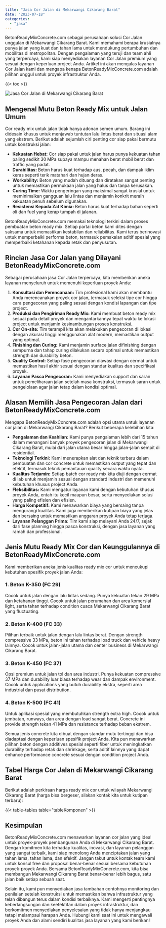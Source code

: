 ```yaml
---
title: "Jasa Cor Jalan di Mekarwangi Cikarang Barat"
date: "2023-07-18"
categories: 
  - "jasa"
---
```


BetonReadyMixConcrete.com sebagai perusahaan solusi Cor Jalan unggulan di Mekarwangi Cikarang Barat. Kami memahami berapa krusialnya punya jalan yang kuat dan tahan lama untuk mendukung pertumbuhan dan mobilitas di metropolitan. Dengan pengalaman yang teruji dan team ahli yang terpercaya, kami siap menyediakan layanan Cor Jalan premium yang sesuai dengan keperluan project Anda. Artikel ini akan mengulas layanan Cor Jalan kami dan mengapa kenapa BetonReadyMixConcrete.com adalah pilihan unggul untuk proyek infrastruktur Anda.

{{< toc >}}

![Jasa Cor Jalan di Mekarwangi Cikarang Barat](https://betoncor8.github.io/cor/harga-beton-readymix-concrete%20(16).png)

## Mengenal Mutu Beton Ready Mix untuk Jalan Umum

Cor ready mix untuk jalan tidak hanya adonan semen umum. Barang ini didesain khusus untuk menjawab tuntutan lalu lintas berat dan situasi alam yang ekstrem. Berikut adalah sejumlah ciri penting cor siap pakai bermutu untuk konstruksi jalan:

- **Kekuatan Hebat:** Cor siap pakai untuk jalan harus punya kekuatan tahan paling sedikit 30 MPa supaya mampu menahan berat mobil berat dan traffic yang padat.
- **Durabilitas:** Beton harus kuat terhadap aus, pecah, dan dampak iklim keras seperti terik matahari dan hujan deras.
- **Workability:** Beton yang mudah dituang dan diratakan sangat penting untuk memastikan permukaan jalan yang halus dan tanpa kerusakan.
- **Curing Time:** Waktu pengeringan yang maksimal sangat krusial untuk meminimalkan gangguan lalu lintas dan menjamin konkrit meraih kekuatan penuh sebelum digunakan.
- **Resistensi Kepada Zat Kimia:** Beton harus kuat terhadap bahan seperti oli dan fuel yang kerap tumpah di jalanan.

BetonReadyMixConcrete.com memakai teknologi terkini dalam proses pembuatan beton ready mix. Setiap partai beton kami dites dengan saksama untuk memastikan kestabilan dan reliabilitas. Kami terus berinovasi untuk memperbaiki performa beton, termasuk pemakaian aditif spesial yang memperbaiki ketahanan kepada retak dan penyusutan.

## Rincian Jasa Cor Jalan yang Dilayani BetonReadyMixConcrete.com

Sebagai perusahaan jasa Cor Jalan terpercaya, kita memberikan aneka layanan menyeluruh untuk memenuhi keperluan proyek Anda:

1. **Konsultasi dan Perencanaan:** Tim profesional kami akan membantu Anda merencanakan proyek cor jalan, termasuk seleksi tipe cor hingga cara pengecoran yang paling sesuai dengan kondisi lapangan dan tipe project.
2. **Produksi dan Pengiriman Ready Mix:** Kami membuat beton ready mix sesuai pada detail proyek dan mengantarkannya tepat waktu ke lokasi project untuk menjamin kesinambungan proses konstruksi.
3. **Cor On-site:** Tim terampil kita akan melakukan pengecoran di lokasi dengan akurasi tinggi menggunakan alat modern, memastikan output yang optimal.
4. **Finishing dan Curing:** Kami menjamin surface jalan difinishing dengan sempurna dan tahap curing dilakukan secara optimal untuk memastikan strength dan durability beton.
5. **Quality Control:** Setiap fase pengecoran diawasi dengan cermat untuk memastikan hasil akhir sesuai dengan standar kualitas dan specifikasi proyek.
6. **Layanan Pasca Pengecoran:** Kami menyediakan support dan saran untuk pemeliharaan jalan setelah masa konstruksi, termasuk saran untuk pengelolaan agar jalan tetap dalam kondisi optimal.

## Alasan Memilih Jasa Pengecoran Jalan dari BetonReadyMixConcrete.com

Mengapa BetonReadyMixConcrete.com adalah opsi utama untuk layanan cor jalan di Mekarwangi Cikarang Barat? Berikut beberapa kelebihan kita:

- **Pengalaman dan Keahlian:** Kami punya pengalaman lebih dari 15 tahun dalam menangani banyak proyek pengecoran jalan di Mekarwangi Cikarang Barat, mulai dari jalan utama besar hingga jalan-jalan sempit di residential.
- **Teknologi Terkini:** Kami menerapkan alat dan teknik terbaru dalam pembuatan dan cor concrete untuk memastikan output yang tepat dan efektif, termasuk teknik pemantauan quality secara waktu nyata.
- **Kualitas Terjamin:** Setiap batch cor ready mix kita diuji dengan cermat di lab untuk menjamin sesuai dengan standard industri dan memenuhi kebutuhan khusus project Anda.
- **Fleksibilitas:** Kami mengatur layanan kami dengan kebutuhan khusus proyek Anda, entah itu kecil maupun besar, serta menyediakan solusi yang paling efisien dan efisien.
- **Harga Kompetitif:** Kami menawarkan biaya yang bersaing tanpa mengurangi kualitas. Kami juga memberikan kutipan biaya yang jelas dan bersaing untuk memastikan anggaran proyek Anda tetap terjaga.
- **Layanan Pelanggan Prima:** Tim kami siap melayani Anda 24/7, sejak dari fase planning hingga pasca konstruksi, dengan jasa layanan yang ramah dan professional.

## Jenis Mutu Ready Mix Cor dan Keunggulannya di BetonReadyMixConcrete.com

Kami memberikan aneka jenis kualitas ready mix cor untuk mencukupi kebutuhan spesifik proyek jalan Anda:

### 1\. Beton K-350 (FC 29)

Cocok untuk jalan dengan lalu lintas sedang. Punya kekuatan tekan 29 MPa dan ketahanan tinggi. Cocok untuk jalan perumahan dan area komersial light, serta tahan terhadap condition cuaca Mekarwangi Cikarang Barat yang fluctuating.

### 2\. Beton K-400 (FC 33)

Pilihan terbaik untuk jalan dengan lalu lintas berat. Dengan strength compressive 33 MPa, beton ini tahan terhadap load truck dan vehicle heavy lainnya. Cocok untuk jalan-jalan utama dan center business di Mekarwangi Cikarang Barat.

### 3\. Beton K-450 (FC 37)

Opsi premium untuk jalan tol dan area industri. Punya kekuatan compressive 37 MPa dan durability luar biasa terhadap wear dan dampak environment. Cocok untuk applications yang butuh durability ekstra, seperti area industrial dan pusat distribution.

### 4\. Beton K-500 (FC 41)

Untuk aplikasi spesial yang membutuhkan strength extra high. Cocok untuk jembatan, runways, dan area dengan load sangat berat. Concrete ini provide strength tekan 41 MPa dan resistance terhadap beban ekstrem.

Semua jenis concrete kita dibuat dengan standar mutu tertinggi dan bisa diadaptasi dengan keperluan spesifik project Anda. Kita pun menawarkan pilihan beton dengan additives spesial seperti fiber untuk meningkatkan durability terhadap retak dan shrinkage, serta aditif lainnya yang dapat enhance performance concrete sesuai dengan condition project Anda.

## Tabel Harga Cor Jalan di Mekarwangi Cikarang Barat

Berikut adalah perkiraan harga ready mix cor untuk wilayah Mekarwangi Cikarang Barat (harga bisa bergeser, silakan kontak kita untuk kutipan terbaru):

{{< table-tables table="tableKomponen" >}}

## Kesimpulan

BetonReadyMixConcrete.com menawarkan layanan cor jalan yang ideal untuk proyek-proyek pembangunan Anda di Mekarwangi Cikarang Barat. Dengan komitmen kita terhadap kualitas, inovasi, dan layanan pelanggan yang sangat terbaik, kami siap menolong Anda menciptakan jalan yang tahan lama, tahan lama, dan efektif. Jangan takut untuk kontak team kami untuk konsul free dan proposal benar-benar sesuai bersama kebutuhan proyek-proyek Anda. Bersama BetonReadyMixConcrete.com, kita bisa membangun Mekarwangi Cikarang Barat benar-benar lebih bagus, satu jalan baik setiap sebuah saat.

Selain itu, kami pun menyediakan jasa tambahan contohnya monitoring dan penilaian setelah konstruksi untuk memastikan bahwa infrastruktur yang telah dibangun terus dalam kondisi terbaiknya. Kami mengerti pentingnya keberlangsungan dan keefektifan dalam proyek infrastruktur, dan berkomitmen menyediakan penyelesaian yang tidak hanya menjangkau tetapi melampaui harapan Anda. Hubungi kami saat ini untuk mengawali proyek Anda dan alami sendiri kualitas jasa layanan yang kami berikan!
